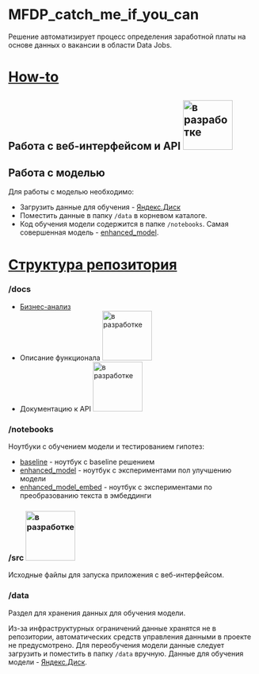 # MFDP_catch_me_if_you_can

Решение автоматизирует процесс определения заработной платы на основе данных о вакансии в области Data Jobs.

# <ins>How-to</ins>
## Работа с веб-интерфейсом и API <img src="https://img.shields.io/badge/status-в%20разработке-orange" alt="в разработке" width="100"/>



## Работа с моделью
Для работы с моделью необходимо:
- Загрузить данные для обучения - [Яндекс.Диск](https://disk.yandex.ru/d/xKuLrDvpwh2wZQ)
- Поместить данные в папку `/data` в корневом каталоге.
- Код обучения модели содержится в папке `/notebooks`. Самая совершенная модель - [enhanced_model](https://github.com/KorneevRV/MFDP_catch_me_if_you_can/blob/main/notebooks/enhanced_model.ipynb).

# <ins>Структура репозитория</ins>

### /docs
 - [Бизнес-анализ](https://github.com/KorneevRV/MFDP_catch_me_if_you_can/blob/main/docs/Business%20analysis.md)
 - Описание функционала <img src="https://img.shields.io/badge/status-в%20разработке-orange" alt="в разработке" width="100"/>
 - Документацию к API <img src="https://img.shields.io/badge/status-в%20разработке-orange" alt="в разработке" width="100"/>

### /notebooks
Ноутбуки с обучением модели и тестированием гипотез:
- [baseline](https://github.com/KorneevRV/MFDP_catch_me_if_you_can/blob/main/notebooks/baseline.ipynb) - ноутбук с baseline решением
- [enhanced_model](https://github.com/KorneevRV/MFDP_catch_me_if_you_can/blob/main/notebooks/enhanced_model.ipynb) - ноутбук с экспериментами пол улучшению модели
- [enhanced_model_embed](https://github.com/KorneevRV/MFDP_catch_me_if_you_can/blob/main/notebooks/enhanced_model_embed.ipynb) - ноутбук с экспериментами по преобразованию текста в эмбеддинги

### /src <img src="https://img.shields.io/badge/status-в%20разработке-orange" alt="в разработке" width="100"/>

Исходные файлы для запуска приложения с веб-интерфейсом.

### /data
Раздел для хранения данных для обучения модели.

Из-за инфраструктурных ограничений данные хранятся не в репозитории, автоматических средств управления данными в проекте не предусмотрено. Для переобучения модели данные следует загрузить и поместить в папку `/data` вручную. Данные для обучения модели - [Яндекс.Диск](https://disk.yandex.ru/d/xKuLrDvpwh2wZQ).